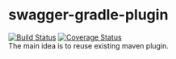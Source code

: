 # swagger-gradle-plugin    
[![Build Status](https://travis-ci.org/zhurlik/gradle-swagger-plugin.svg?branch=master)](https://travis-ci.org/zhurlik/gradle-swagger-plugin)
[![Coverage Status](https://coveralls.io/repos/zhurlik/gradle-swagger-plugin/badge.png)](https://coveralls.io/r/zhurlik/gradle-swagger-plugin)    
The main idea is to reuse existing maven plugin.
